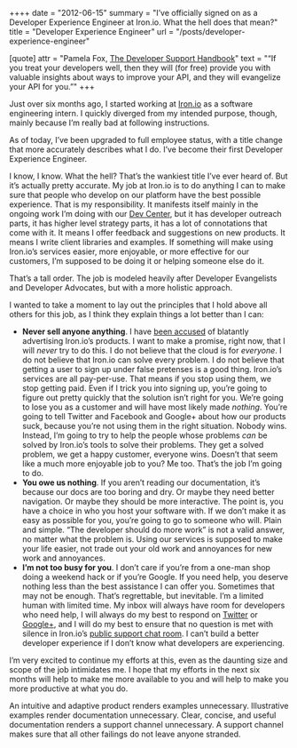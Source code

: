 ++++
date = "2012-06-15"
summary = "I’ve officially signed on as a Developer Experience Engineer at Iron.io. What the hell does that mean?"
title = "Developer Experience Engineer"
url = "/posts/developer-experience-engineer"

[quote]
attr = "Pamela Fox, [The Developer Support Handbook](http://www.developer-support-handbook.org)"
text = "“If you treat your developers well, then they will (for free) provide you with valuable insights about ways to improve your API, and they will evangelize your API for you.”"
+++

Just over six months ago, I started working at [Iron.io](http://www.iron.io) 
as a software engineering intern. I quickly diverged from my intended purpose, 
though, mainly because I’m really bad at following instructions.

As of today, I’ve been upgraded to full employee status, with a title change 
that more accurately describes what I do. I’ve become their first Developer 
Experience Engineer.

I know, I know. What the hell? That’s the wankiest title I’ve ever heard of. 
But it’s actually pretty accurate. My job at Iron.io is to do anything I 
can to make sure that people who develop on our platform have the best possible 
experience. That is my responsibility. It manifests itself mainly in the 
ongoing work I’m doing with our [Dev Center](http://dev.iron.io), but it has 
developer outreach parts, it has higher level strategy parts, it has a lot of 
connotations that come with it. It means I offer feedback and suggestions on 
new products. It means I write client libraries and examples. If something 
will make using Iron.io’s services easier, more enjoyable, or more effective 
for our customers, I’m supposed to be doing it or helping someone else do it.

That’s a tall order. The job is modeled heavily after Developer Evangelists 
and Developer Advocates, but with a more holistic approach.

I wanted to take a moment to lay out the principles that I hold above all 
others for this job, as I think they explain things a lot better than I can:

* **Never sell anyone anything**. I have [been accused](http://news.ycombinator.com/item?id=4059780) 
  of blatantly advertising Iron.io’s products. I want to make a promise, 
  right now, that I will *never* try to do this. I do not believe that the 
  cloud is for *everyone*. I do not believe that Iron.io can solve every 
  problem. I do not believe that getting a user to sign up under false 
  pretenses is a good thing. Iron.io’s services are all pay-per-use. That 
  means if you stop using them, we stop getting paid. Even if I trick you 
  into signing up, you’re going to figure out pretty quickly that the solution 
  isn’t right for you. We’re going to lose you as a customer and will have 
  most likely made *nothing*. You’re going to tell Twitter and Facebook and 
  Google+ about how our products suck, because you’re not using them in the 
  right situation. Nobody wins. Instead, I’m going to try to help the people 
  whose problems *can* be solved by Iron.io’s tools to solve their problems. 
  They get a solved problem, we get a happy customer, everyone wins. Doesn’t 
  that seem like a much more enjoyable job to you? Me too. That’s the job I’m 
  going to do.
* **You owe us nothing**. If you aren’t reading our documentation, it’s 
  because our docs are too boring and dry. Or maybe they need better navigation. 
  Or maybe they should be more interactive. The point is, you have a choice 
  in who you host your software with. If we don’t make it as easy as possible 
  for you, you’re going to go to someone who will. Plain and simple. “The 
  developer should do more work” is not a valid answer, no matter what the 
  problem is. Using our services is supposed to make your life easier, not 
  trade out your old work and annoyances for new work and annoyances.
* **I’m not too busy for you**. I don’t care if you’re from a one-man shop 
  doing a weekend hack or if you’re Google. If you need help, you deserve 
  nothing less than the best assistance I can offer you. Sometimes that may 
  not be enough. That’s regrettable, but inevitable. I’m a limited human 
  with limited time. My inbox will always have room for developers who need 
  help, I will always do my best to respond on [Twitter](http://twitter.com/paddyforan) 
  or [Google+](http://profiles.google.com/foran.paddy), and I will do my best 
  to ensure that no question is met with silence in Iron.io’s [public support 
  chat room](http://get.iron.io/chat). I can’t build a better developer 
  experience if I don’t know what developers are experiencing.

I’m very excited to continue my efforts at this, even as the daunting size 
and scope of the job intimidates me. I hope that my efforts in the next six 
months will help to make me more available to you and will help to make you 
more productive at what you do.

An intuitive and adaptive product renders examples unnecessary. Illustrative 
examples render documentation unnecessary. Clear, concise, and useful documentation 
renders a support channel unnecessary. A support channel makes sure that all 
other failings do not leave anyone stranded.
